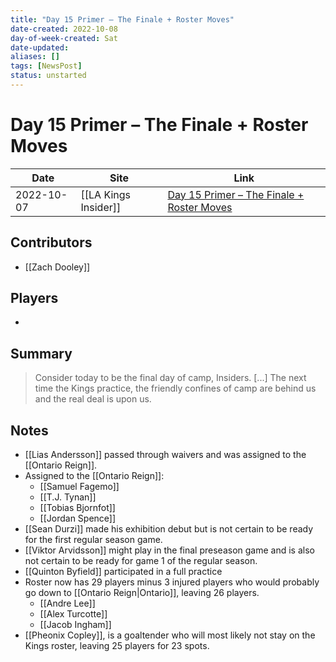 ```yaml
---
title: "Day 15 Primer – The Finale + Roster Moves"
date-created: 2022-10-08
day-of-week-created: Sat
date-updated: 
aliases: []
tags: [NewsPost]
status: unstarted
---
```


# Day 15 Primer – The Finale + Roster Moves

Date | Site | Link
---|---|---
 2022-10-07   | [[LA Kings Insider]]  | [Day 15 Primer – The Finale + Roster Moves](https://lakingsinsider.com/2022/10/07/day-15-primer-the-finale-roster-moves/)

## Contributors
- [[Zach Dooley]]

## Players
- 

## Summary
>Consider today to be the final day of camp, Insiders. 
> \[...]  The next time the Kings practice, the friendly confines of camp are behind us and the real deal is upon us.

## Notes
- [[Lias Andersson]] passed through waivers and was assigned to the [[Ontario Reign]].
- Assigned to the [[Ontario Reign]]:
	- [[Samuel Fagemo]]
	- [[T.J. Tynan]]
	- [[Tobias Bjornfot]]
	- [[Jordan Spence]]
- [[Sean Durzi]] made his exhibition debut but is not certain to be ready for the first regular season game.
- [[Viktor Arvidsson]] might play in the final preseason game and is also not certain to be ready for game 1 of the regular season.
- [[Quinton Byfield]] participated in a full practice
- Roster now has 29 players minus 3 injured players who would probably go down to [[Ontario Reign|Ontario]], leaving 26 players.
	- [[Andre Lee]]
	- [[Alex Turcotte]]
	- [[Jacob Ingham]]
- [[Pheonix Copley]], is a goaltender who will most likely not stay on the Kings roster, leaving 25 players for 23 spots.


